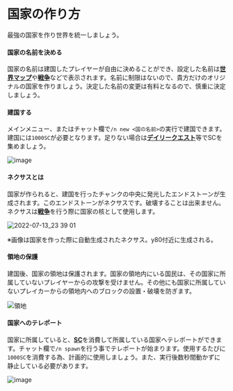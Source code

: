 # 国家の作り方
最強の国家を作り世界を統一しましょう。

#### 国家の名前を決める  

国家の名前は建国したプレイヤーが自由に決めることができ、設定した名前は[**世界マップ**](/guide/dynmap)や[**戦争**](/guide/war)などで表示されます。名前に制限はないので、貴方だけのオリジナルの国家を作りましょう。決定した名前の変更は有料となるので、慎重に決定しましょう。

#### 建国する

メインメニュー、またはチャット欄で```/n new <国の名前>```の実行で建国できます。建国には```1000SC```が必要となります。足りない場合は[**デイリークエスト**](/guide/dailyquest)等でSCを集めましょう。

![image](https://user-images.githubusercontent.com/80201746/180910270-502158ac-30f0-4c1a-a05d-4a4f53b05735.png)

#### ネクサスとは

国家が作られると、建国を行ったチャンクの中央に発光したエンドストーンが生成されます。このエンドストーンがネクサスです。破壊することは出来ません。ネクサスは[**戦争**](/guide/war)を行う際に国家の核として使用します。

![2022-07-13_23 39 01](https://user-images.githubusercontent.com/80201746/178761056-4dbe1a50-c91a-4738-8285-b782b95354fd.png)

※画像は国家を作った際に自動生成されたネクサス。y80付近に生成される。

#### 領地の保護

建国後、国家の領地は保護されます。国家の領地内にいる国民は、その国家に所属していないプレイヤーからの攻撃を受けません。その他にも国家に所属していないプレイカーからの領地内へのブロックの設置・破壊を防ぎます。

![領地](https://user-images.githubusercontent.com/80201746/180910320-ddc33959-2a6b-4fff-9d6d-d935a527ca52.png)

#### 国家へのテレポート

国家に所属していると、[**SC**](/guide/currency)を消費して所属している国家へテレポートができます。チャット欄で```/n spawn```を行う事でテレポートが始まります。使用するたびに```1000SC```を消費する為、計画的に使用しましょう。また、実行後数秒間動かずに静止している必要があります。

![image](https://user-images.githubusercontent.com/80201746/180910878-6e7d2b2e-0b7d-4bdb-951e-62bd78016c99.png)

